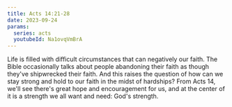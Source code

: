 ```yaml
---
title: Acts 14:21-28
date: 2023-09-24
params:
  series: acts
  youtubeId: Na1ovqVmBrA
---
```


Life is filled with difficult circumstances that can negatively our faith. The Bible occasionally talks about people abandoning their faith as though they've shipwrecked their faith. And this raises the question of how can we stay strong and hold to our faith in the midst of hardships? From Acts 14, we'll see there's great hope and encouragement for us, and at the center of it is a strength we all want and need: God's strength.
